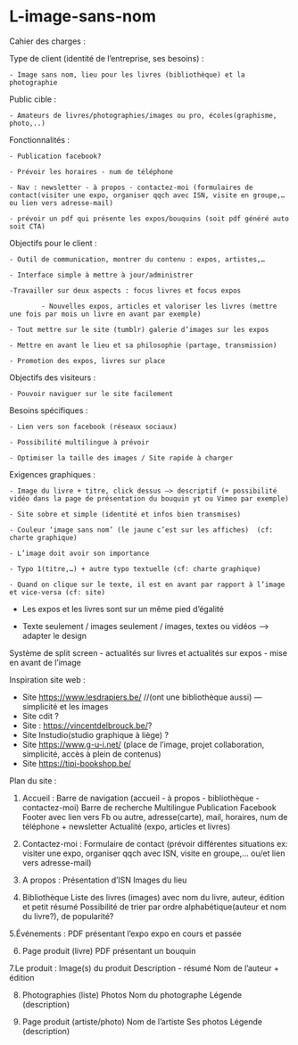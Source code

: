 # L-image-sans-nom

Cahier des charges :


Type de client (identité de l’entreprise, ses besoins) :

	- Image sans nom, lieu pour les livres (bibliothèque) et la photographie
	
	
Public cible : 

 	- Amateurs de livres/photographies/images ou pro, écoles(graphisme, photo,..)
	
	
Fonctionnalités : 

	- Publication facebook?
	
	- Prévoir les horaires - num de téléphone
	
	- Nav : newsletter - à propos - contactez-moi (formulaires de contact(visiter une expo, organiser qqch avec ISN, visite en groupe,… ou lien vers adresse-mail)
	
	- prévoir un pdf qui présente les expos/bouquins (soit pdf généré auto soit CTA)
	

Objectifs pour le client : 

	- Outil de communication, montrer du contenu : expos, artistes,…
	
	- Interface simple à mettre à jour/administrer
	
	-Travailler sur deux aspects : focus livres et focus expos
	
			- Nouvelles expos, articles et valoriser les livres (mettre une fois par mois un livre en avant par exemple)
			
	- Tout mettre sur le site (tumblr) galerie d’images sur les expos
	
	- Mettre en avant le lieu et sa philosophie (partage, transmission)
	
	- Promotion des expos, livres sur place
	
	
Objectifs des visiteurs : 

	- Pouvoir naviguer sur le site facilement


Besoins spécifiques : 

	- Lien vers son facebook (réseaux sociaux)
	
	- Possibilité multilingue à prévoir
	
	- Optimiser la taille des images / Site rapide à charger
	

Exigences graphiques : 

	- Image du livre + titre, click dessus —> descriptif (+ possibilité vidéo dans la page de présentation du bouquin yt ou Vimeo par exemple)
	
	- Site sobre et simple (identité et infos bien transmises)
	
	- Couleur ‘image sans nom’ (le jaune c’est sur les affiches)  (cf: charte graphique)
	
	- L’image doit avoir son importance
	
	- Typo 1(titre,…) + autre typo textuelle (cf: charte graphique)
	
	- Quand on clique sur le texte, il est en avant par rapport à l’image et vice-versa (cf: site)
	


- Les expos et les livres sont sur un même pied d’égalité

- Texte seulement / images seulement / images, textes ou vidéos —> adapter le design

Système de split screen - actualités sur livres et actualités sur expos - mise en avant de l’image 




Inspiration site web : 
- Site https://www.lesdrapiers.be/  //(ont une bibliothèque aussi) — simplicité et les images
- Site cdit ?
- Site : https://vincentdelbrouck.be/?
- Site Instudio(studio graphique à liège) ?
- Site https://www.g-u-i.net/ (place de l’image, projet collaboration, simplicité, accès à plein de contenus)
- Site https://tipi-bookshop.be/



Plan du site :


1. Accueil : 
Barre de navigation (accueil - à propos - bibliothèque - contactez-moi)
Barre de recherche
Multilingue
Publication Facebook
Footer avec lien vers Fb ou autre, adresse(carte), mail, horaires, num de téléphone + newsletter
Actualité (expo, articles et livres)


2. Contactez-moi :
Formulaire de contact (prévoir différentes situations ex: visiter une expo, organiser qqch avec ISN, visite en groupe,… ou/et lien vers adresse-mail)


3. A propos : 
Présentation d’ISN
Images du lieu


4. Bibliothèque
Liste des livres (images) avec nom du livre, auteur, édition et petit résumé
Possibilité de trier par ordre alphabétique(auteur et nom du livre?), de popularité?


5.Événements :
PDF présentant l’expo
expo en cours et passée


6. Page produit (livre)
PDF présentant un bouquin


7.Le produit :
Image(s) du produit
Description - résumé
Nom de l’auteur + édition


8. Photographies (liste)
Photos
Nom du photographe
Légende (description)


9. Page produit (artiste/photo)
Nom de l’artiste
Ses photos
Légende (description)

